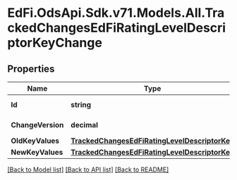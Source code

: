 # EdFi.OdsApi.Sdk.v71.Models.All.TrackedChangesEdFiRatingLevelDescriptorKeyChange

## Properties

Name | Type | Description | Notes
------------ | ------------- | ------------- | -------------
**Id** | **string** | Resource identifier | [optional] 
**ChangeVersion** | **decimal** | Change version | [optional] 
**OldKeyValues** | [**TrackedChangesEdFiRatingLevelDescriptorKey**](TrackedChangesEdFiRatingLevelDescriptorKey.md) |  | [optional] 
**NewKeyValues** | [**TrackedChangesEdFiRatingLevelDescriptorKey**](TrackedChangesEdFiRatingLevelDescriptorKey.md) |  | [optional] 

[[Back to Model list]](../README.md#documentation-for-models) [[Back to API list]](../README.md#documentation-for-api-endpoints) [[Back to README]](../README.md)

